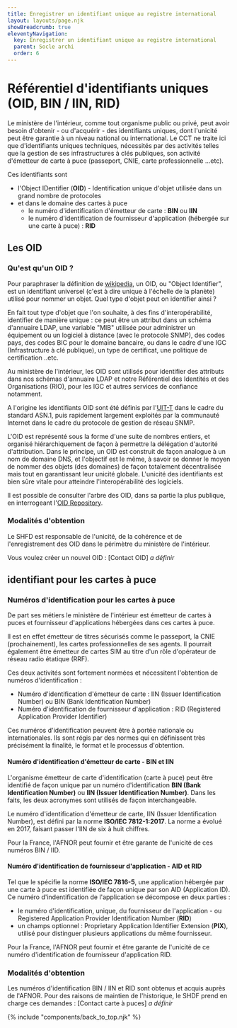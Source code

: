 ```yaml
---
title: Enregistrer un identifiant unique au registre international
layout: layouts/page.njk
showBreadcrumb: true
eleventyNavigation:
  key: Enregistrer un identifiant unique au registre international
  parent: Socle archi
  order: 6
---
```


# Référentiel d'identifiants uniques (OID, BIN / IIN, RID)

Le ministère de l'intérieur, comme tout organisme public ou privé, peut avoir besoin d'obtenir - ou d'acquérir - des identifiants uniques, dont l'unicité peut être garantie à un niveau national ou international. Le CCT ne traite ici que d'identifiants uniques techniques, nécessités par des activités telles que la gestion de ses infrastructures à clés publiques, son activité d'émetteur de carte à puce (passeport, CNIE, carte professionnelle ...etc).

Ces identifiants sont 
- l'Object IDentifier (**OID**) - Identification unique d'objet utilisée dans un grand nombre de protocoles
- et dans le domaine des cartes à puce
  - le numéro d'identification d'émetteur de carte : **BIN** ou **IIN**
  - le numéro d'identification de fournisseur d'application (hébergée sur une carte à puce) : **RID**


## Les OID
### <a name="Def">Qu'est qu'un OID ?</a>

Pour paraphraser la définition de [wikipedia](https://fr.wikipedia.org/wiki/OID), un OID, ou "Object Identifier", est un identifiant universel (c'est à dire unique à l'échelle de la planète) utilisé pour nommer un objet. Quel type d'objet peut on identifier ainsi ?

En fait tout type d'objet que l'on souhaite, à des fins d'interopérabilité, identifier de manière unique : ce peut être un attribut dans un schéma d'annuaire LDAP, une variable "MIB" utilisée pour administrer un équipement ou un logiciel à distance (avec le protocole SNMP), des codes pays, des codes BIC pour le domaine bancaire, ou dans le cadre d'une IGC (Infrastructure à clé publique), un type de certificat, une politique de certification  ..etc.

Au ministère de l'intérieur, les OID sont utilisés pour identifier des attributs dans nos schémas d'annuaire LDAP et notre Référentiel des Identités et des Organisations (RIO), pour les IGC et autres services de confiance notamment.

A l'origine les identifiants OID sont été définis par l'[UIT-T](http://www.itu.int/fr/about/Pages/default.aspx) dans le cadre du standard ASN.1, puis rapidement largement exploités par la communauté Internet dans le cadre du protocole de gestion de réseau SNMP.

L'OID est représenté sous la forme d'une suite de nombres entiers, et organisé hiérarchiquement de façon à permettre la délégation d'autorité d'attribution. Dans le principe, un OID est construit  de façon analogue à un nom de domaine DNS, et l'objectif est le même, à savoir se donner le moyen de nommer des objets (des domaines) de façon totalement décentralisée mais tout en garantissant leur unicité globale. L'unicité des identifiants est bien sûre vitale pour atteindre l'interopérabilité des logiciels.

Il est possible de consulter l'arbre des OID, dans sa partie la plus publique, en interrogeant l'[OID Repository](http://www.oid-info.com/). 

### Modalités d'obtention

Le SHFD est responsable de l'unicité, de la cohérence et de l'enregistrement des OID dans le périmètre du ministère de l'intérieur.

Vous voulez créer un nouvel OID : [Contact OID] *a définir*




## identifiant pour les cartes à puce

### Numéros d'identification pour les cartes à puce

De part ses métiers le ministère de l'intérieur est émetteur de cartes à puces et fournisseur d'applications hébergées dans ces cartes à puce. 

Il est en effet émetteur de titres sécurisés comme le passeport, la CNIE (prochainement), les cartes professionnelles de ses agents.
Il pourrait également être émetteur de cartes SIM au titre d'un rôle d'opérateur de réseau radio étatique (RRF).

Ces deux activités sont fortement normées et nécessitent l'obtention de numéros d'identification : 
- Numéro d'identification d'émetteur de carte : IIN (Issuer Identification  Number) ou BIN (Bank Identification Number)
- Numéro d'identification de fournisseur d'application : RID (Registered Application Provider Identifier)

Ces numéros d'identification peuvent être à portée nationale ou internationales. Ils sont régis par des normes qui en définissent très précisément la finalité, le format et le processus d'obtention.

#### Numéro d'identification d'émetteur de carte - BIN et IIN

L'organisme émetteur de carte d'identification (carte à puce) peut être identifié de façon unique par un numéro d'identification **BIN (Bank Identification Number)** ou **IIN (Issuer Identification Number)**. Dans les faits, les deux acronymes sont utilisés de façon interchangeable.

Le numéro d'identification d'émetteur de carte, IIN (Issuer Identification Number), est défini par la norme **ISO/IEC 7812-1:2017**. La norme a évolué en 2017, faisant passer l'IIN de six à huit chiffres.

Pour la France, l'AFNOR peut fournir et être garante de l'unicité de ces numéros BIN / IID.

#### Numéro d'identification de fournisseur d'application - AID et RID

Tel que le spécifie la norme **ISO/IEC 7816-5**, une application hébergée par une carte à puce est identifiée de façon unique par son AID (Application ID). Ce numéro d'indentification de l'application se décompose en deux parties : 
- le numéro d'identification, unique, du fournisseur de l'application - ou Registered Application Provider Identification Number (**RID**)
- un champs optionnel : Proprietary Application Identifier Extension (**PIX**), utilisé pour distinguer plusieurs applications du même fournisseur.

Pour la France, l'AFNOR peut fournir et être garante de l'unicité de ce numéro d'identification de fournisseur d'application RID.

### Modalités d'obtention

Les numéros d'identification BIN / IIN et RID sont obtenus et acquis auprès de l'AFNOR. Pour des raisons de maintien de l'historique, le SHDF prend en charge ces demandes : [Contact carte à puces] *a définir*






{% include "components/back_to_top.njk" %}